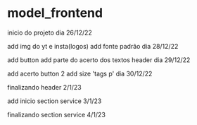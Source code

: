 # model_frontend

inicio do projeto 
dia 26/12/22

add img do yt e insta(logos)
add fonte padrão
dia 28/12/22

add button 
add parte do acerto dos textos header
dia 29/12/22

add acerto button 2
add size 'tags p'
dia 30/12/22

finalizando header
2/1/23

add inicio section service
3/1/23

finalizando section service
4/1/23
